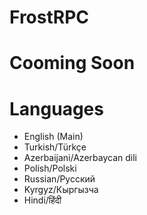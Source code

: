 # FrostRPC

# Cooming Soon

# Languages

 - English (Main)
 - Turkish/Türkçe
 - Azerbaijani/Azerbaycan dili
 - Polish/Polski
 - Russian/Русский
 - Kyrgyz/Кыргызча
 - Hindi/हिंदी
